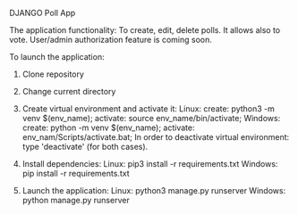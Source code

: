 DJANGO Poll App

The application functionality:
To create, edit, delete polls. It allows also to vote. 
User/admin authorization feature is coming soon.

To launch the application:
1. Clone repository
2. Change current directory
3. Create virtual environment and activate it: 
	Linux: 		create: python3 -m venv $(env_name); activate:  source env_name/bin/activate;
	Windows:	create: python -m venv $(env_name); activate: env_nam/Scripts/activate.bat;
In order to deactivate virtual environment: type 'deactivate' (for both cases).
4. Install dependencies:
	Linux: 		pip3 install -r requirements.txt
	Windows: 	pip install -r requirements.txt
	
5. Launch the application:
	Linux: 		python3 manage.py runserver
	Windows: 	python manage.py runserver
